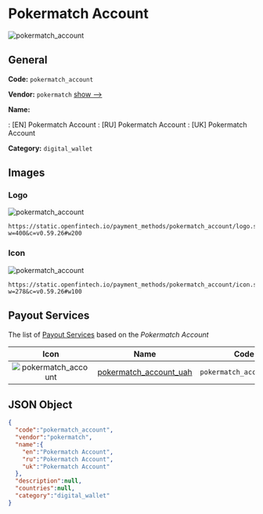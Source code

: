 
# Pokermatch Account 
![pokermatch_account](https://static.openfintech.io/payment_methods/pokermatch_account/logo.svg?w=400&c=v0.59.26#w200)  

## General 
**Code:** `pokermatch_account` 
 
**Vendor:** `pokermatch` [show -->](/vendors/pokermatch/) 
 
**Name:** 
 
:	[EN] Pokermatch Account 
:	[RU] Pokermatch Account 
:	[UK] Pokermatch Account 
 
**Category:** `digital_wallet` 
 

## Images 

### Logo 
![pokermatch_account](https://static.openfintech.io/payment_methods/pokermatch_account/logo.svg?w=400&c=v0.59.26#w200)  

```
https://static.openfintech.io/payment_methods/pokermatch_account/logo.svg?w=400&c=v0.59.26#w200
```  

### Icon 
![pokermatch_account](https://static.openfintech.io/payment_methods/pokermatch_account/icon.svg?w=278&c=v0.59.26#w100)  

```
https://static.openfintech.io/payment_methods/pokermatch_account/icon.svg?w=278&c=v0.59.26#w100
```  

## Payout Services 
 
The list of [Payout Services](/payout-services/) based on the _Pokermatch Account_ 

|Icon|Name|Code| 
|:---:|:---:|:---:| 
|![pokermatch_account](https://static.openfintech.io/payout_methods/pokermatch_account/icon.svg?w=278&c=v0.59.26#w40) |[pokermatch_account_uah](/payout-services/pokermatch_account_uah/)|`pokermatch_account_uah`| 
 

## JSON Object 

```json
{
  "code":"pokermatch_account",
  "vendor":"pokermatch",
  "name":{
    "en":"Pokermatch Account",
    "ru":"Pokermatch Account",
    "uk":"Pokermatch Account"
  },
  "description":null,
  "countries":null,
  "category":"digital_wallet"
}
```  
